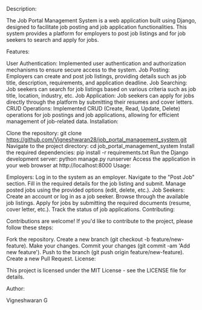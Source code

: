 Description:

The Job Portal Management System is a web application built using Django, designed to facilitate job posting and job application functionalities. This system provides a platform for employers to post job listings and for job seekers to search and apply for jobs.

Features:

User Authentication: Implemented user authentication and authorization mechanisms to ensure secure access to the system.
Job Posting: Employers can create and post job listings, providing details such as job title, description, requirements, and application deadline.
Job Searching: Job seekers can search for job listings based on various criteria such as job title, location, industry, etc.
Job Application: Job seekers can apply for jobs directly through the platform by submitting their resumes and cover letters.
CRUD Operations: Implemented CRUD (Create, Read, Update, Delete) operations for job postings and job applications, allowing for efficient management of job-related data.
Installation:

Clone the repository: git clone https://github.com/Vigneshwaran28/job_portal_management_system.git
Navigate to the project directory: cd job_portal_management_system
Install the required dependencies: pip install -r requirements.txt
Run the Django development server: python manage.py runserver
Access the application in your web browser at http://localhost:8000
Usage:

Employers:
Log in to the system as an employer.
Navigate to the "Post Job" section.
Fill in the required details for the job listing and submit.
Manage posted jobs using the provided options (edit, delete, etc.).
Job Seekers:
Create an account or log in as a job seeker.
Browse through the available job listings.
Apply for jobs by submitting the required documents (resume, cover letter, etc.).
Track the status of job applications.
Contributing:

Contributions are welcome! If you'd like to contribute to the project, please follow these steps:

Fork the repository.
Create a new branch (git checkout -b feature/new-feature).
Make your changes.
Commit your changes (git commit -am 'Add new feature').
Push to the branch (git push origin feature/new-feature).
Create a new Pull Request.
License:

This project is licensed under the MIT License - see the LICENSE file for details.

Author:

Vigneshwaran G





